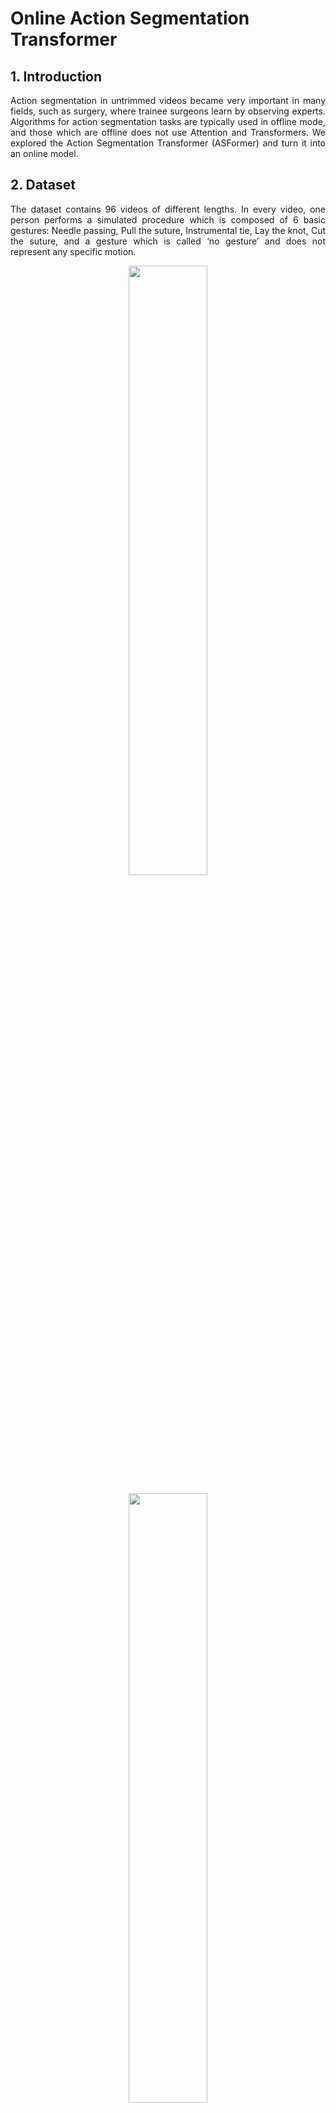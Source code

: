 # Online Action Segmentation Transformer

## 1. Introduction
<p align="justify">
Action segmentation in untrimmed videos became very important in many fields, such as surgery, where trainee surgeons learn by observing experts.
Algorithms for action segmentation tasks are typically used in offline mode, and those which are offline does not use Attention and Transformers.
We explored the Action Segmentation Transformer (ASFormer) and turn it into an online model.
</p>

## 2. Dataset
<p align="justify">
The dataset contains 96 videos of different lengths. In every video, one person performs a simulated procedure which is composed of 6 basic gestures: Needle passing, Pull the suture, Instrumental tie, Lay the knot, Cut the suture, and a gesture which is called ‘no gesture’ and does not represent any specific motion.
</p>

<p align="center" width="100%">
    <img width="50%" src="https://user-images.githubusercontent.com/30556126/224326369-a57a9865-c539-4418-823c-2f0e0c1f0ba1.png">
</p>

<p align="center" width="100%">
    <img width="50%" src="https://user-images.githubusercontent.com/30556126/224329116-f08bbe8e-38dc-433c-82e9-fd368e8c6643.png">
</p>

## 3. Architecture
### 3.1. Architecture Description
<p align="justify"> 
ASFormer is a transformer-based architecture designed specifically for action segmentation tasks. While transformers have had significant breakthroughs in natural language processing, they have been less commonly used for video tasks, especially with action segmentation tasks. The challenges in action segmentation tasks that ASFormer aims to address are:

- **Lack of inductive biases** - Usually, transformer models requires a lot of data in order to achieve good results, and the action segmentation task is known for its small-size datasets, which causes the lack of inductive bias. To address this issue, additional temporal convolutions were applied (Dilated Conv) in each layer used as inductive priors, utilizing the temporal structure of the problem.
- **Difficulty in forming effective representations** - Due to the long input sequence. Hierarchical self-attention and cross-attention layers were used to address this issue. This representation captures global and local representations, enables high convergence, and reduces total space and time complexity.
- **Does not meet the refinement demand of the action segmentation task** - To address this issue, additional decoders were added. Each decoder uses a cross-attention mechanism to bring in information from the last encoder/decoder.
</p>

<p align="center" width="100%">
    <img width="80%" src="https://user-images.githubusercontent.com/30556126/224336960-c47f50ff-6883-40ba-bac5-7813958d86bb.png">
</p>

## 3.2. Our Adaptation
<p align="justify">
In the original ASFormer, information sharing between frames only occurs through hierarchical self/cross attention. To achieve the online property, and ensure that only future data within a specific window is considered, we zero out all neighboring frames found after the future window.
</p>

<p align="center" width="100%">
    <img width="60%" src="https://user-images.githubusercontent.com/30556126/224334975-843c88aa-06e2-4937-a9d9-d4463b5f6c02.png">
</p>
<p align="justify">
The figure illustrates our adaptation for a future window of size two. Each node in the figure represents a frame, and the number on the node indicates the frame's location in the video length. Each row of nodes represents a level in the hierarchy. The pink nodes in the figure were zeroed out to ensure that only the relevant frames in the future window are considered. Upper: illustrates our adaptation for the frame in the 0-location. Lower: illustrates our adaptation for the frame in the 20-location.
</p>

## 4. Metrics
<p align="justify">
For the segmentation metric, we used the segmental overlaps F1@k where k ∈ {10, 25, 50} and the segmental edit distance score.
For the frame-wise metric, accuracy was used.
</p>

## 5. Results
<p align="justify">
We observed consistent results between the training, validation, and test for the frame-wise metric (accuracy) and the loss, which mainly contained a classification error. The accuracy and loss were improved as the window size increased.
However, the segmentation metric values were less consistent with the window size: The edit distance showed better results for future windows in sizes 7, 15, and 30 than “all future”. Similarly, the F1 metrics also presented the same phenomena. One reason for that may be due to the loss function and the smooth factor that prioritizes the classification error over smoothness and focuses on frame-wise performance. We can see that for the largest sizes, we got much better results than the smallest window sizes, such as 0 and 3, so there is an effect on a small range of window sizes.
We observed that the model converged quickly during training, maybe due to the ASFormer architecture's power or the problem's relatively low complexity. These results present that our online algorithm with limited future window sizes can achieve comparable performance to the offline approach with all future information in this problem.
</p>

<p align="center" width="100%">
    <img width="60%" src="https://user-images.githubusercontent.com/30556126/224337798-3cfb6c5c-fba5-468b-a866-d50126523cc1.png">
    <img width="80%" src="https://user-images.githubusercontent.com/30556126/224337814-5ef6e85b-71f4-487e-bb19-e4d5e919c53a.png">
    <img width="50%" src="https://user-images.githubusercontent.com/30556126/224337827-51d56212-3eee-418f-8058-9f7abf2c5e51.png">
</p>


## 6. Trade-Off
<p align="justify">
We conducted seven experiments with varying future window sizes: 0s, 0.2s, 0.47s, 0.73s, 1s, 2s, and all-future. We observed a trade-off between the algorithm's performance and the future window size. As the future window size increased, the algorithm's performance improved for the frame-wise metric. However, for segmentation metrics, we found that there is a trade-off for smaller future window sizes. For larger future window sizes, the algorithm's performance did not improve and even worsened.
</p>

<p align="center" width="100%">
<img width="60%" src="https://user-images.githubusercontent.com/30556126/224338044-66fdc760-883a-4c4e-b2ac-382a899ca603.png">
</p>

## 7. Discussion
<p align="justify"> 
We conducted a series of experiments to evaluate the performance of our online algorithm with varying future window sizes. We also compared our online algorithm to an offline mode. The results of our experiments showed that the accuracy and loss were improved as the future window size increased, while the segmentation metrics were less consistent with the window size.
Our online algorithm with limited future window sizes can achieve comparable performance to the offline approach in this particular problem. Furthermore, our project demonstrates how the ASFormer architecture can be adapted to online mode. It can be very useful for other transformer architectures and other attention-based mechanisms from many fields, and thus it can expand beyond computer vision tasks.
</p>


